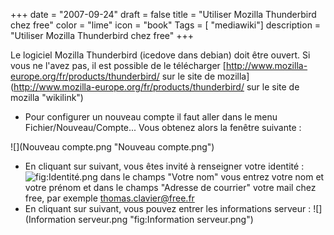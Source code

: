 +++
date = "2007-09-24"
draft = false
title = "Utiliser Mozilla Thunderbird chez free"
color = "lime"
icon = "book"
Tags = [ "mediawiki"]
description = "Utiliser Mozilla Thunderbird chez free"
+++

Le logiciel Mozilla Thunderbird (icedove dans debian) doit être ouvert.
Si vous ne l'avez pas, il est possible de le télécharger
[http://www.mozilla-europe.org/fr/products/thunderbird/ sur le site de
mozilla](http://www.mozilla-europe.org/fr/products/thunderbird/ sur le site de mozilla "wikilink")

-   Pour configurer un nouveau compte il faut aller dans le menu
    Fichier/Nouveau/Compte... Vous obtenez alors la fenêtre suivante :

![](Nouveau compte.png "Nouveau compte.png")

-   En cliquant sur suivant, vous êtes invité à renseigner votre
    identité : ![](Identité.png "fig:Identité.png") dans le champs
    "Votre nom" vous entrez votre nom et votre prénom et dans le champs
    "Adresse de courrier" votre mail chez free, par exemple
    thomas.clavier@free.fr
-   En cliquant sur suivant, vous pouvez entrer les informations serveur
    : ![](Information serveur.png "fig:Information serveur.png")


